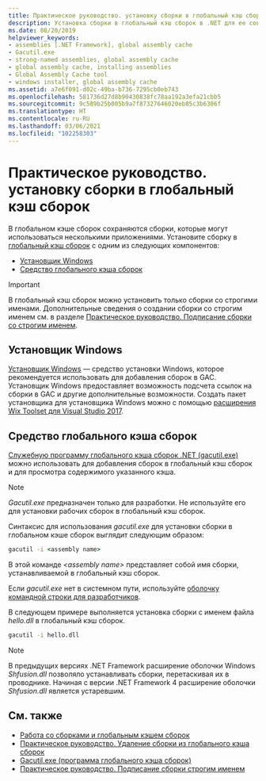```yaml
---
title: Практическое руководство. установку сборки в глобальный кэш сборок
description: Установка сборки в глобальный кэш сборок в .NET для ее совместного использования несколькими приложениями. Использование установщика Windows или средства глобального кэша сборок.
ms.date: 08/20/2019
helpviewer_keywords:
- assemblies [.NET Framework], global assembly cache
- Gacutil.exe
- strong-named assemblies, global assembly cache
- global assembly cache, installing assemblies
- Global Assembly Cache tool
- windows installer, global assembly cache
ms.assetid: a7e6f091-d02c-49ba-b736-7295cb0eb743
ms.openlocfilehash: 581736d27d8b90430838fc78aa192a3efa21cbb5
ms.sourcegitcommit: 9c589b25b005b9a7f87327646020eb85c3b6306f
ms.translationtype: HT
ms.contentlocale: ru-RU
ms.lasthandoff: 03/06/2021
ms.locfileid: "102258303"
---
```

# <a name="how-to-install-an-assembly-into-the-global-assembly-cache"></a>Практическое руководство. установку сборки в глобальный кэш сборок

В глобальном кэше сборок сохраняются сборки, которые могут использоваться несколькими приложениями. Установите сборку в [глобальный кэш сборок](gac.md) с одним из следующих компонентов:

- [Установщик Windows](#windows-installer)
- [Средство глобального кэша сборок](#global-assembly-cache-tool)

> [!IMPORTANT]
> В глобальный кэш сборок можно установить только сборки со строгими именами. Дополнительные сведения о создании сборки со строгим именем см. в разделе [Практическое руководство. Подписание сборки со строгим именем](../../standard/assembly/sign-strong-name.md).

## <a name="windows-installer"></a>Установщик Windows

[Установщик Windows](/windows/desktop/Msi/installation-of-assemblies-to-the-global-assembly-cache) — средство установки Windows, которое рекомендуется использовать для добавления сборок в GAC. Установщик Windows предоставляет возможность подсчета ссылок на сборки в GAC и другие дополнительные возможности. Создать пакет установщика для установщика Windows можно с помощью [расширения Wix Toolset для Visual Studio 2017](https://marketplace.visualstudio.com/items?itemName=RobMensching.WixToolsetVisualStudio2017Extension).

## <a name="global-assembly-cache-tool"></a>Средство глобального кэша сборок

[Служебную программу глобального кэша сборок .NET (gacutil.exe)](../tools/gacutil-exe-gac-tool.md) можно использовать для добавления сборок в глобальный кэш сборок и для просмотра содержимого указанного кэша.

   > [!NOTE]
   > *Gacutil.exe* предназначен только для разработки. Не используйте его для установки рабочих сборок в глобальный кэш сборок.

Синтаксис для использования *gacutil.exe* для установки сборки в глобальном кэше сборок выглядит следующим образом:

```cmd
gacutil -i <assembly name>
```

В этой команде *\<assembly name>* представляет собой имя сборки, устанавливаемой в глобальный кэш сборок.

Если *gacutil.exe* нет в системном пути, используйте [оболочку командной строки для разработчиков](/visualstudio/ide/reference/command-prompt-powershell).

В следующем примере выполняется установка сборки с именем файла *hello.dll* в глобальный кэш сборок.

```cmd
gacutil -i hello.dll
```

> [!NOTE]
> В предыдущих версиях .NET Framework расширение оболочки Windows *Shfusion.dll* позволяло устанавливать сборки, перетаскивая их в проводнике. Начиная с версии .NET Framework 4 расширение оболочки *Shfusion.dll* является устаревшим.

## <a name="see-also"></a>См. также

- [Работа со сборками и глобальным кэшем сборок](working-with-assemblies-and-the-gac.md)
- [Практическое руководство. Удаление сборки из глобального кэша сборок](how-to-remove-an-assembly-from-the-gac.md)
- [Gacutil.exe (программа глобального кэша сборок)](../tools/gacutil-exe-gac-tool.md)
- [Практическое руководство. Подписание сборки строгим именем](../../standard/assembly/sign-strong-name.md)
